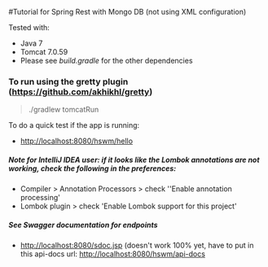 #Tutorial for Spring Rest with Mongo DB (not using XML configuration)

Tested with:

* Java 7
* Tomcat 7.0.59
* Please see _build.gradle_ for the other dependencies

### To run using the gretty plugin (<https://github.com/akhikhl/gretty>)
> ./gradlew tomcatRun

To do a quick test if the app is running:

* <http://localhost:8080/hswm/hello>

##### Note for IntelliJ IDEA user: if it looks like the Lombok annotations are not working, check the following in the preferences:

* Compiler > Annotation Processors > check ''Enable annotation processing'
* Lombok plugin > check 'Enable Lombok support for this project'


##### See Swagger documentation for endpoints

* <http://localhost:8080/sdoc.jsp> (doesn't work 100% yet, have to put in this api-docs url: <http://localhost:8080/hswm/api-docs>
